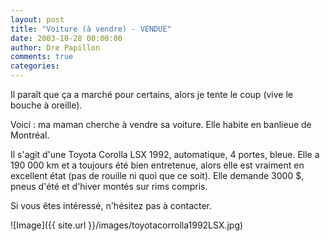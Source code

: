 ```yaml
---
layout: post
title: "Voiture (à vendre) - VENDUE"
date: 2003-10-28 00:00:00
author: Dre Papillon
comments: true
categories: 
---
```



Il paraît que ça a marché pour certains, alors je tente le coup (vive le bouche à oreille).

Voici : ma maman cherche à vendre sa voiture.  Elle habite en banlieue de Montréal.

Il s'agit d'une Toyota Corolla LSX 1992, automatique, 4 portes, bleue.  Elle a 190 000 km et a toujours été bien entretenue, alors elle est vraiment en excellent état (pas de rouille ni quoi que ce soit).  Elle demande 3000 $, pneus d'été et d'hiver montés sur rims compris.

Si vous êtes intéressé, n'hésitez pas à  contacter.

![Image]({{ site.url }}/images/toyotacorrolla1992LSX.jpg)
